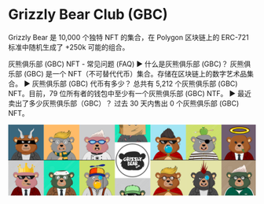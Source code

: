 # Grizzly Bear Club (GBC)

Grizzly Bear 是 10,000 个独特 NFT 的集合，在 Polygon 区块链上的 ERC-721 标准中随机生成了 +250k 可能的组合。

灰熊俱乐部 (GBC) NFT - 常见问题 (FAQ)
▶ 什么是灰熊俱乐部 (GBC)？
灰熊俱乐部 (GBC) 是一个 NFT（不可替代代币）集合。存储在区块链上的数字艺术品集合。
▶ 灰熊俱乐部 (GBC) 代币有多少？
总共有 5,212 个灰熊俱乐部 (GBC) NFT。目前，79 位所有者的钱包中至少有一个灰熊俱乐部 (GBC) NTF。
▶ 最近卖出了多少灰熊俱乐部（GBC）？
过去 30 天内售出 0 个灰熊俱乐部 (GBC) NFT。

![nft](unnamed.png)

